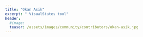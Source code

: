 ```yaml
---
title: "Okan Asik"
excerpt: " VisualStates tool"
header:
  #image: 
  teaser: /assets/images/community/contributors/okan-asik.jpg
---
```

